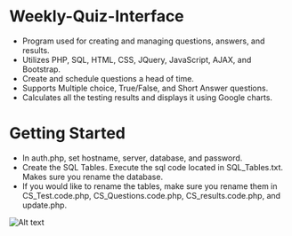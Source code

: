 # Weekly-Quiz-Interface
- Program used for creating and managing questions, answers, and results. 
- Utilizes PHP, SQL, HTML, CSS, JQuery, JavaScript, AJAX, and Bootstrap. 
- Create and schedule questions a head of time. 
- Supports Multiple choice, True/False, and Short Answer questions.
- Calculates all the testing results and displays it using Google charts. 

# Getting Started
- In auth.php, set hostname, server, database, and password.
- Create the SQL Tables. Execute the sql code located in SQL_Tables.txt. Makes sure you rename the database. 
- If you would like to rename the tables, make sure you rename them in CS_Test.code.php, CS_Questions.code.php, CS_results.code.php, and update.php.

![Alt text](Weekly-Quiz-Interface/images/quiz1.png?raw=true "quiz1")
